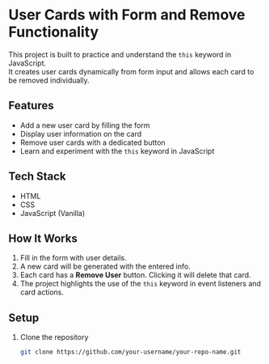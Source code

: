 # User Cards with Form and Remove Functionality

This project is built to practice and understand the `this` keyword in JavaScript.  
It creates user cards dynamically from form input and allows each card to be removed individually.

## Features
- Add a new user card by filling the form
- Display user information on the card
- Remove user cards with a dedicated button
- Learn and experiment with the `this` keyword in JavaScript

## Tech Stack
- HTML
- CSS
- JavaScript (Vanilla)

## How It Works
1. Fill in the form with user details.
2. A new card will be generated with the entered info.
3. Each card has a **Remove User** button. Clicking it will delete that card.
4. The project highlights the use of the `this` keyword in event listeners and card actions.

## Setup
1. Clone the repository  
   ```bash
   git clone https://github.com/your-username/your-repo-name.git

